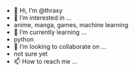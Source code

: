 - 👋 Hi, I’m @thraxy
- 👀 I’m interested in ...
-   anime, manga, games, machine learning
- 🌱 I’m currently learning ...
-   python
- 💞️ I’m looking to collaborate on ...
-   not sure yet
- 📫 How to reach me ...

<!---
thraxy/thraxy is a ✨ special ✨ repository because its `README.md` (this file) appears on your GitHub profile.
You can click the Preview link to take a look at your changes.
--->
